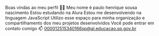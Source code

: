 
Boas vindas ao meu perfil 💙💙
Meu nome é paulo henrique sousa nascimento
Estou estudando na Alura
Estou me desenvolvendo na linguagem JavaScript
Utilizo esse espaço para minha organização e compartilhamento dos meu projetos desenvolvidos
Você pode entrar em contato comigo 📫
000012515340166sp@al.educacao.sp.gov.br
